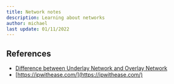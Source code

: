 ```yaml
---
title: Network notes
description: Learning about networks
author: michael
last update: 01/11/2022
---
```













## References
- [Difference between Underlay Network and Overlay Network](https://ipwithease.com/difference-between-underlay-network-and-overlay-network/)
- [https://ipwithease.com/](https://ipwithease.com/)
